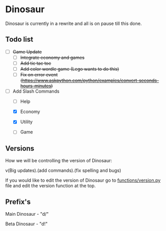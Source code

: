 # Dinosaur
Dinosaur is currently in a rewrite and all is on pause till this done.

## Todo list

- [ ] ~~Game Update~~
  - [ ] ~~Integrate economy and games~~
  - [ ] ~~Add tic tac toe~~
  - [ ] ~~Add color wordle game (Lego wants to do this)~~
  - [ ] ~~Fix on error event (https://www.askpython.com/python/examples/convert-seconds-hours-minutes)~~
- [ ] Add Slash Commands
  - [ ] Help
  - [x] Economy
  - [x] Utility
  - [ ] Game


## Versions

How we will be controlling the version of Dinosaur:

v(Big updates).(add commands).(fix spelling and bugs)

If you would like to edit the version of Dinosaur go to [functions/version.py](functions/version.py) file and edit the version function at the top.

## Prefix's

Main Dinosaur - "d/"

Beta Dinosaur - "d!"
